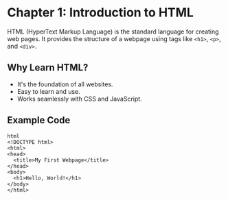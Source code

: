 # Chapter 1: Introduction to HTML

HTML (HyperText Markup Language) is the standard language for creating web pages. It provides the structure of a webpage using tags like `<h1>`, `<p>`, and `<div>`.

## Why Learn HTML?

- It's the foundation of all websites.
- Easy to learn and use.
- Works seamlessly with CSS and JavaScript.

## Example Code

```
html
<!DOCTYPE html>
<html>
<head>
  <title>My First Webpage</title>
</head>
<body>
  <h1>Hello, World!</h1>
</body>
</html>
```
